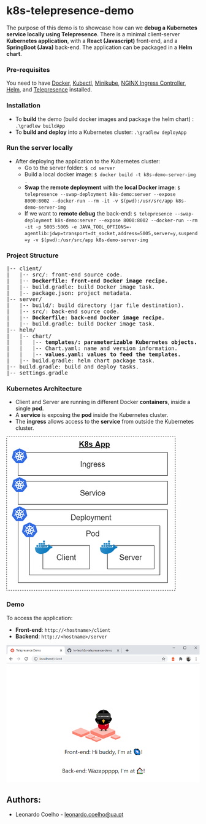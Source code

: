# k8s-telepresence-demo
The purpose of this demo is to showcase how can we **debug a Kubernetes service locally using Telepresence**.
There is a minimal client-server **Kubernetes application**, with a **React (Javascript)** front-end, and a **SpringBoot (Java)** back-end.
The application can be packaged in a **Helm chart**.

### Pre-requisites
You need to have [Docker](https://docs.docker.com), [Kubectl](https://kubernetes.io/docs/tasks/tools/install-kubectl/), [Minikube](https://github.com/kubernetes/minikube), [NGINX Ingress Controller](https://docs.nginx.com/nginx-ingress-controller/installation/installation-with-helm/), [Helm](https://github.com/helm/helm), and [Telepresence](https://www.telepresence.io/reference/install) installed.

### Installation
- To **build** the demo (build docker images and package the helm chart) : ```.\gradlew buildApp```
- To **build and deploy** into a Kubernetes cluster: ```.\gradlew deployApp```

### Run the server locally
- After deploying the application to the Kubernetes cluster: 
    - Go to the server folder: ```$ cd server```
    - Build a local docker image: ```$ docker build -t k8s-demo-server-img .```
    - **Swap** the **remote deployment** with the **local Docker image**: ```$ telepresence --swap-deployment k8s-demo:server --expose 8000:8002 --docker-run --rm -it -v $(pwd):/usr/src/app k8s-demo-server-img```
    - If we want to **remote debug** the back-end: ```$ telepresence --swap-deployment k8s-demo:server --expose 8000:8002 --docker-run --rm -it -p 5005:5005 -e JAVA_TOOL_OPTIONS=-agentlib:jdwp=transport=dt_socket,address=5005,server=y,suspend=y -v $(pwd):/usr/src/app k8s-demo-server-img```

### Project Structure
<pre>
|-- client/
|   |-- src/: front-end source code.
|   |-- <b>Dockerfile: front-end Docker image recipe.</b>
|   |-- build.gradle: build Docker image task.
|   |-- package.json: project metadata.
|-- server/
|   |-- build/: build directory (jar file destination).
|   |-- src/: back-end source code.
|   |-- <b>Dockerfile: back-end Docker image recipe.</b>
|   |-- build.gradle: build Docker image task.
|-- helm/
|   |-- chart/
|   |   |-- <b>templates/: parameterizable Kubernetes objects.</b>
|   |   |-- Chart.yaml: name and version information.
|   |   |-- <b>values.yaml: values to feed the templates.</b>
|   |-- build.gradle: helm chart package task.
|-- build.gradle: build and deploy tasks.
|-- settings.gradle
</pre>

### Kubernetes Architecture
- Client and Server are running in different Docker **containers**, inside a single **pod**.
- A **service** is exposing the **pod** inside the Kubernetes cluster.
- The **ingress** allows access to the **service** from outside the Kubernetes cluster.

![K8s Demo Architecture](https://github.com/hv-leo/k8s-telepresence-demo/blob/master/docs/k8s-demo-arch.png "K8s Demo Architecture")

### Demo
To access the application: 
- **Front-end**: ```http://<hostname>/client```
- **Backend**: ```http://<hostname>/server```

![K8s Demo Web App](https://github.com/hv-leo/k8s-telepresence-demo/blob/master/docs/k8s-demo-app.png "K8s Demo Web App")

## Authors:
- Leonardo Coelho	- <leonardo.coelho@ua.pt>
